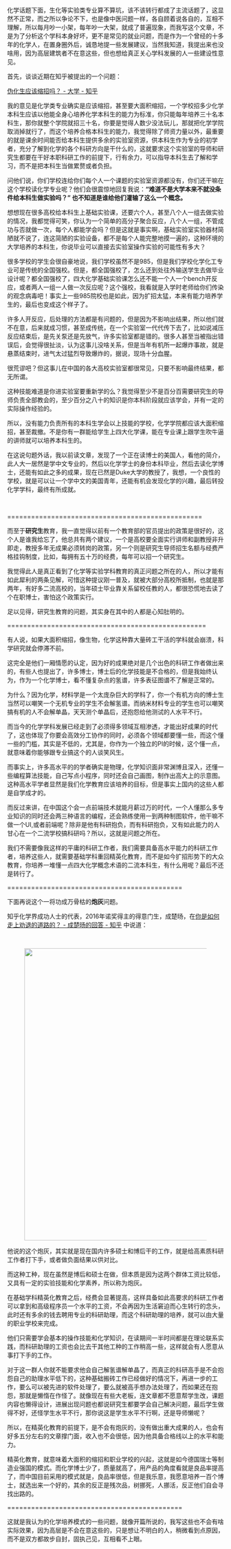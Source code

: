<p data-pid="qmFpEouG">化学话题下面，生化等实验类专业算不算坑，该不该转行都成了主流话题了，这显然不正常，而之所以争论不下，也是像中医问题一样，各自顾着说各自的，互相不理解，所以每月吵一小架，每年吵一大架，就成了普遍现象，而我写这个文章，不是为了分析这个学科本身好坏，更不是常见的就业问题，而是作为一个曾经的十多年的化学人，在置身圈外后，诚恳地提一些发展建议，当然我知道，我提出来也没啥用，因为高层建筑者不在意这些，但也想给真正关心学科发展的人一些建设性意见。</p><p data-pid="TP5-1nLj">首先，谈谈近期在知乎被提出的一个问题：</p><p data-pid="dmj1ojN7"><a href="https://www.zhihu.com/question/36647716" class="internal">伪化生应该缩招吗？ - 大学 - 知乎</a><br></p><p data-pid="PZ2P7TOo">我的意见是化学类专业确实是应该缩招，甚至要大面积缩招，一个学校招多少化学本科生应该以他能全身心培养化学本科生的能力为标准，你只能每年培养三十名本科生，那你就整个学院就招三十名，你要是觉得人数少没法玩儿，那就把化学学院取消掉就行了，而这个培养合格本科生的能力，我觉得除了师资力量以外，最重要的就是课余时间能否给本科生提供多余的实验室资源，供本科生作为专业的初学者，充分了解到化学的各个科研方向是干什么的，这就要求这个实验室的导师和研究生都要在干好本职科研工作的前提下，行有余力，可以指导本科生去了解和学习，而不是把本科生当做累赘或者负担。</p><p data-pid="EFhP7OWw">问他们说，你们学校连给你们每个人一个课题的实验室资源都没有，你们还干嘛在这个学校读化学专业呢？他们会很震惊地回复我说：<b>“难道不是大学本来不就没条件给本科生做实验吗？” 也不知道是谁给他们灌输了这么一个概念。</b></p><p data-pid="hmgafT7X">想想现在很多高校给本科生上基础实验课，还要六个人，甚至八个人一组去做实验的情况，我都觉得可笑，你认为一个简单的高分子聚合反应，八个人一组，不管成功与否就做一次，每个人都能学会吗？但是这就是事实啊，基础实验室实验器材简陋就不说了，连这简陋的实验设备，都不是每个人能完整地摸一遍的，这种环境的大学培养的本科生，你说毕业可以直接去实验室操作实验的可能性有多大？</p><p data-pid="ch43P6NJ">很多学校的学生会很自豪地说，我们学校虽然不是985，但是我们学校化学化工专业可是传统的全国强校。但是，都全国强校了，怎么还到处往外输送学生去做毕业设计呢？都全国强校了，四大化学基础实验课怎么还不能一个人一个bench开反应，或者两人一组一人做一次反应呢？这个强校，我看就是入学时老师给你们传染的观念病毒吧！事实上一些985院校也是如此，因为扩招太猛，本来有能力培养学生的，最后也变成这个样子了。</p><p data-pid="mLojXad1">许多人开反应，后处理的方法都是有问题的，但是因为不影响出结果，所以他们就不在意，后来就成习惯，甚至成传统，在一个实验室一代代传下去了，比如说减压反应结束后，是先关泵还是先放气，许多实验室都是错的。很多人甚至当被指出错误后，会觉得很扯淡，认为这事儿没啥关系，但是当年有机所一起爆炸事故，就是悬蒸结束时，进气太过猛烈导致爆炸的，据说，现场十分血腥。</p><p data-pid="IEXR_z7y">很荒谬吧？但这事儿在中国的各大高校实验室都很常见，只要不影响最终结果，都无所谓。</p><p data-pid="1k2Aiboj">这种技能难道是你进实验室要重新学的么？我觉得至少不是百分百需要研究生的导师负责全部教会的，至少百分之八十的知识是你本科阶段就应该学会，并有一定的实际操作经验的。</p><p data-pid="uB-vFi8a">所以，没有能力负责所有的本科生学会以上技能的学校，化学学院都应该大面积缩招，甚至裁撤。不是你有一群能给学生上四大化学课，能在专业课上跟学生吹牛逼的讲师就可以培养本科生的。</p><p data-pid="nEUmp_Nj">在这说句题外话，我以前读文章，发现了一个正在读博士的美国人，看他的简介，此人大一居然是学中文专业的，然后以化学学士的身份本科毕业，然后去读化学博士，还能有如此之多的成果，现在已然是Duke大学的教授了，我想，一个良性的学校，就是可以让一个学中文的美国青年，还能有机会发现化学的兴趣，最后转投化学学科，最终有所成就。</p><p><br></p><p data-pid="6l-jMQmK">=================================================</p><p data-pid="VxBPHqAO">而至于<b>研究生</b>教育，我一直觉得以前有一个教育部的官员提出的政策是很好的，这个人是谁我给忘了，他总共有两个建议，一个是高校要全面实行讲师和副教授非升即走，教授多年无成果必须转岗的政策，另一个则是研究生导师招生名额与经费严格挂钩制度，比如，每拥有五十万的经费，每年可以招一个研究生。</p><p data-pid="uU-HKXkh">我觉得此人是真正看到了化学等实验学科教育的真正问题之所在的人，所以才能有如此犀利的两条见解，可惜这种提议刚一普及，就被大部分高校所抵制，也就是那两年，有好多二流高校的，当年硕士毕业靠关系留校任教的人，都很恐慌地去读了个在职博士，害怕这个政策实行。</p><p data-pid="y7o5b3Bd">足以见得，研究生教育的问题，其实身在其中的人都是心知肚明的。</p><p data-pid="58H0EF-N">==================================================</p><p data-pid="5GfEp6mR">有人说，如果大面积缩招，像生物，化学这种靠大量砖工干活的学科就会崩溃，科学研究就会停滞不前。</p><p data-pid="FbdlwMhK">这完全是他们一厢情愿的认定，因为好的成果绝对是几个出色的科研工作者做出来的，有些人也提出了，许多博士，博士后的化学技能是不合格的，但是我始终认为，作为一个化学博士，看不懂复杂点的氢谱，许多表征图谱不了解是正常的。</p><p data-pid="SwroZyU9">为什么？因为化学，材料学是一个太庞杂巨大的学科了，你一个有机方向的博士生当然可以嘲笑一个无机专业的学生不会解氢谱。而纳米材料专业的学生也可以嘲笑搞有机的人不会解单晶，天天测个单晶后，还抱怨给他测试的人水平不行。</p><p data-pid="eefuH8UG">而当今的化学学科发展已经走到了必须得多领域互相渗透，才能出好成果的时代了，这也体现了你要会高效分工协作的同时，必须各个领域都要懂一些，而这个懂一些的门槛，其实是不低的，尤其是，你作为一个独立的PI的时候，这个懂一点，就意味着你能够跟专业搞这个的人谈笑风生。</p><p data-pid="zcVUfx0Q">而事实上，许多高水平的的学者确实是物理，化学知识面非常渊博且深入，还懂一些编程算法技能，自己写点小程序，同时还会自己画图，制作出高大上的示意图。这种高水平学者显然是我们化学教育应该培养的目标，但是事实上国内的这些人都是自学成才的。</p><p data-pid="nCpVUqOB">而反过来讲，在中国这个会一点前端技术就能月薪过万的时代，一个人懂那么多专业知识的同时还会两三种语言的编程，还会熟练使用一到两种制图软件，他干嘛不做一个UI,或者前端呢？除非是他有科研抱负，而有科研抱负，又有如此能力的人甘心在一个二流学校搞科研吗？所以，这就是问题之所在。</p><p data-pid="xf2lVpM7">我们不需要像我这样的平庸的科研工作者，我们需要具备高水平能力的科研工作者，培养这些人，就需要基础学科重回精英化教育，而不是如今扩招形势下的大众教育，你培养一堆懂一点四大化学概念术语的二流本科生，有什么用呢？最后不还是转行了。</p><p data-pid="zddZKMwT">============================================</p><p data-pid="1v88w0Xb">下面再说这个一将功成万骨枯的<b>炮灰</b>问题。</p><p data-pid="s_WoXj8s">知乎化学界成功人士的代表，2016年诺奖得主的得意门生，成楚旸，在<a href="https://www.zhihu.com/question/54544004/answer/140279129" class="internal">你是如何走上劝退的道路的？ - 成楚旸的回答 - 知乎</a> 中说道：</p><p><br></p><figure data-size="normal"><img src="https://picx.zhimg.com/v2-82411eba8ea64017d7f716848637be00_720w.png?source=d16d100b" data-caption="" data-size="normal" data-rawwidth="679" data-rawheight="380" class="origin_image zh-lightbox-thumb" width="679" data-original="https://pic1.zhimg.com/v2-82411eba8ea64017d7f716848637be00_720w.jpg?source=d16d100b"></figure><p data-pid="MOl7xViP">他说的这个炮灰，其实就是现在国内许多硕士和博后干的工作，就是给高素质科研工作者打下手，或者做负面结果以供对比。</p><p data-pid="AKmvnHOX">而这种工种，现在虽然是博后和硕士在做，但本质是因为这两个群体工资比较低，又具有一定的实验技能和化学素养，所以称为炮灰。</p><p data-pid="-D49qwu0">在基础学科精英化教育之后，经费会显著提高，这样具备如此高要求的科研工作者可以拿到和高级程序员一个水平的工资，不会再因为生活窘迫而心生转行的念头，此时还有多余的钱去聘用专业的科研助理，而这个科研助理的培养，就可以由大量的职业学校来完成。</p><p data-pid="hCF5mu5r">他们只需要学会基本的操作技能和化学知识，在读期间一半时间都是在理论联系实践，而科研助理的工资也会比去干其他工种的工作稍高一些，这样就会有人愿意从事打下手的工作。</p><p data-pid="wQSVNW4H">对于这一群人你就不能要求他会自己解氢谱解单晶了，而真正的科研高手是不会抱怨自己的助理水平低下的，这种基础搬砖工作已经做好的情况下，再进一步的工作，要么可以被先进的软件处理了，要么就被高手想办法处理了，而如果还在抱怨，那就是懒惰在作怪了。就像现在有些大老板，连文章都不愿意帮学生改，课题内容也懒得设计，进展出现问题也都说研究生都要学会自己解决问题，最后学生做得不好，还怪学生水平不行，那你说这是学生水平不行啊，还是导师懒呢？</p><p data-pid="dnL7z_wK">所以，在精英化教育的前提下，是不会有炮灰的，没有做出重大成果的人，也会有好多五分左右的文章撑门面，收入也不会很低，因为他具备合格线以上的水平和能力。</p><p data-pid="O6s6Q9cy">精英化教育，就意味着大面积的缩招和职业学校的兴起，这就是如今德国瑞士等制造业强国的模式。而化学博士少了，质量就高了，用产品的角度看就是良品率提高了，而中国目前采用的模式就是，良品率很低，但是我乐意，我愿意培养一百个博士，就选出来一个好的，其余的反正是残次品，树挪死，人挪活，反正他们自会寻找出路的。</p><p data-pid="7LJFD6gv">============================================</p><p data-pid="XrjpR70p">这就是我认为的化学培养模式的一些问题，就像开篇所说的，我写这些也不会有啥实际效果，因为高层是不会在意这些的，只是想让不明白的人，稍微看到点原因，而不是双方都故步自封，固执己见，互相看不上眼。</p><p></p><p></p>